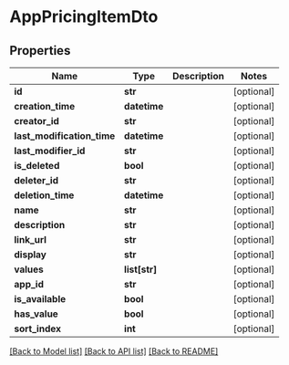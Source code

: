 # AppPricingItemDto


## Properties
Name | Type | Description | Notes
------------ | ------------- | ------------- | -------------
**id** | **str** |  | [optional] 
**creation_time** | **datetime** |  | [optional] 
**creator_id** | **str** |  | [optional] 
**last_modification_time** | **datetime** |  | [optional] 
**last_modifier_id** | **str** |  | [optional] 
**is_deleted** | **bool** |  | [optional] 
**deleter_id** | **str** |  | [optional] 
**deletion_time** | **datetime** |  | [optional] 
**name** | **str** |  | [optional] 
**description** | **str** |  | [optional] 
**link_url** | **str** |  | [optional] 
**display** | **str** |  | [optional] 
**values** | **list[str]** |  | [optional] 
**app_id** | **str** |  | [optional] 
**is_available** | **bool** |  | [optional] 
**has_value** | **bool** |  | [optional] 
**sort_index** | **int** |  | [optional] 

[[Back to Model list]](../README.md#documentation-for-models) [[Back to API list]](../README.md#documentation-for-api-endpoints) [[Back to README]](../README.md)


